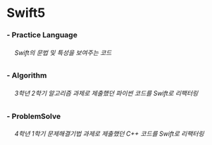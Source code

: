 # Swift5
### -  Practice Language
###### &emsp; Swift의 문법 및 특성을 보여주는 코드

### - Algorithm
###### &emsp; 3학년 2학기 알고리즘 과제로 제출했던 파이썬 코드를 Swift로 리팩터링

### - ProblemSolve 
###### &emsp; 4학년 1학기 문제해결기법 과제로 제출했던 C++ 코드를 Swift로 리팩터링

